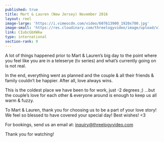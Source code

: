 ```yaml
---
published: true
title: Mart & Lauren (New Jersey) November 2016
layout: reel
image-large: 'https://i.vimeocdn.com/video/607613900_1920x700.jpg'
image-small: 'https://res.cloudinary.com/threelogyvideo/image/upload/v1528725729/Mart_a.jpg'
link: CIubcGbXWkw
type: international
section-rank: 9
---
```

A lot of things happened prior to Mart & Lauren’s big day to the point where you feel like you are in a teleserye (tv series) and what’s currently going on is not real.

In the end, everything went as planned and the couple & all their friends & family couldn’t be happier. After all, love always wins.

This is the coldest place we have been to for work, just -2 degrees ;) …but the couple’s love for each other & everyone around is enough to keep us all warm & fuzzy.

To Mart & Lauren, thank you for choosing us to be a part of your love story! We feel so blessed to have covered your special day! Best wishes! <3

For bookings, send us an email at: inquiry@threelogyvideo.com

Thank you for watching!
